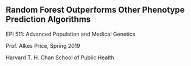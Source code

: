 ## Random Forest Outperforms Other Phenotype Prediction Algorithms 

EPI 511: Advanced Population and Medical Genetics 

Prof. Alkes Price, Spring 2019

Harvard T. H. Chan School of Public Health
